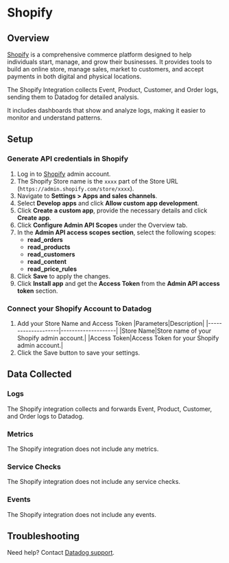 # Shopify

## Overview

[Shopify][1] is a comprehensive commerce platform designed to help individuals start, manage, and grow their businesses. It provides tools to build an online store, manage sales, market to customers, and accept payments in both digital and physical locations.

The Shopify Integration collects Event, Product, Customer, and Order logs, sending them to Datadog for detailed analysis.

It includes dashboards that show and analyze logs, making it easier to monitor and understand patterns.

## Setup

### Generate API credentials in Shopify
1. Log in to [Shopify][2] admin account.
2. The Shopify Store name is the `xxxx` part of the Store URL (`https://admin.shopify.com/store/xxxx`).
3. Navigate to **Settings > Apps and sales channels**.
4. Select **Develop apps** and click **Allow custom app development**.
5. Click **Create a custom app**, provide the necessary details and click **Create app**.
6. Click **Configure Admin API Scopes** under the Overview tab.
7. In the **Admin API access scopes section**, select the following scopes:
    - **read_orders** 
    - **read_products** 
    - **read_customers** 
    - **read_content** 
    - **read_price_rules** 
8. Click **Save** to apply the changes.
9. Click **Install app** and get the **Access Token** from the **Admin API access token** section.

### Connect your Shopify Account to Datadog
1. Add your Store Name and Access Token
    |Parameters|Description|
    |--------------------|--------------------|
    |Store Name|Store name of your Shopify admin account.|
    |Access Token|Access Token for your Shopify admin account.|
2. Click the Save button to save your settings.

## Data Collected

### Logs 

The Shopify integration collects and forwards Event, Product, Customer, and Order logs to Datadog.

### Metrics

The Shopify integration does not include any metrics.

### Service Checks

The Shopify integration does not include any service checks.

### Events

The Shopify integration does not include any events.

## Troubleshooting

Need help? Contact [Datadog support][3].

[1]: https://www.shopify.com/
[2]: https://www.shopify.com/in/store-login
[3]: https://docs.datadoghq.com/help/
